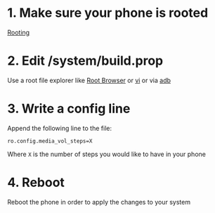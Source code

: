 # 1. Make sure your phone is rooted

[Rooting](https://en.wikipedia.org/wiki/Rooting_(Android))

# 2. Edit /system/build.prop

Use a root file explorer like [Root Browser](https://play.google.com/store/apps/details?id=com.jrummy.root.browserfree) or [vi](https://en.m.wikipedia.org/wiki/Vi) or via [adb](https://developer.android.com/studio/command-line/adb)

# 3. Write a config line

Append the following line to the file:

```
ro.config.media_vol_steps=X
```

Where `X` is the number of steps you would like to have in your phone

# 4. Reboot

Reboot the phone in order to apply the changes to your system
